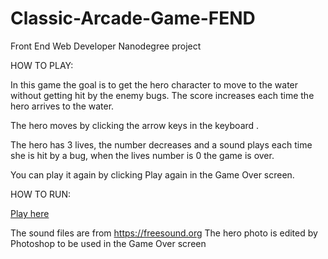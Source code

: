 # Classic-Arcade-Game-FEND
Front End Web Developer Nanodegree project  

HOW TO PLAY:

In this game the goal is to get the hero character to move to the water without getting hit by the enemy bugs. The score increases each time the hero arrives to the water.  

The hero moves by clicking the arrow keys in the keyboard .

The hero has 3 lives, the number decreases and a sound plays each time she is hit by a bug, when the lives number is 0 the game is over. 

You can play it again by clicking Play again in the Game Over screen.

HOW TO RUN:

[Play here]( http://htmlpreview.github.io/?https://github.com/dimakm/Classic-Arcade-Game-FEND/blob/master/index.html )






The sound files are from https://freesound.org 
The hero photo is edited by Photoshop to be used in the Game Over screen

